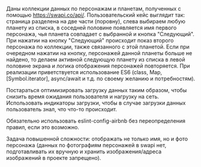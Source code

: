 Даны коллекции данных по персонажам и планетам, полученных с помощью https://swapi.co/api/. Пользовательский кейс выглядит так: страница разделена на две части (поровну), слева выбираем любую планету из списка, в соседней половине появляется имя первого персонажа, чья планета совпадает с выбранной и кнопка "Следующий". При нажатии на кнопку "Следующий" происходит показ второго персонажа по коллекции, также связанного с этой планетой. Если при очередном нажатии на кнопку, персонажей данной планеты больше не найдено, то делаем активной следующую планету из списка в левой половине экрана и логика отображения персонажей повторяется. При реализации приветствуется использование ES6 (class, Map, [Symbol.iterator], async/await и т.д. по своему желанию и потребностям). 

Постараться оптимизировать загрузку данных таким образом, чтобы снизить время ожидания пользователя и нагрузку на сеть. Использовать индикаторы загрузки, чтобы в случае загрузки данных пользователь знал, что что-то происходит. 

Обязательно использовать eslint-config-airbnb без переопределения правил, если это возможно. 

Задача повышенной сложности: отображать не только имя, но и фото персонажа (данных по фотографиям персонажей в swapi нет, подготавливать их вручную и хранить изображения/адреса изображений в проекте запрещено).
